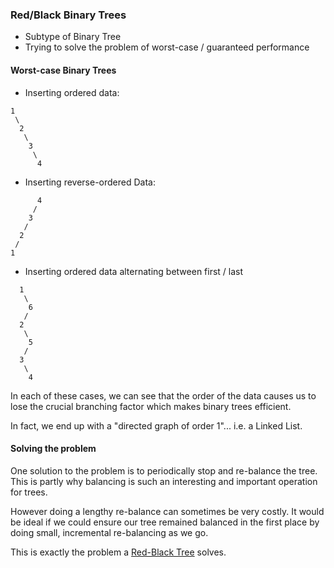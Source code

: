 ### Red/Black Binary Trees

* Subtype of Binary Tree
* Trying to solve the problem of worst-case / guaranteed performance

#### Worst-case Binary Trees

* Inserting ordered data:

```
1
 \
  2
   \
    3
     \
      4
```

* Inserting reverse-ordered Data:

```
      4
     /
    3
   /
  2
 /
1
```

* Inserting ordered data alternating between first / last

```
  1
   \
    6
   /
  2
   \
    5
   /
  3
   \
    4
```

In each of these cases, we can see that the order of the data
causes us to lose the crucial branching factor which makes
binary trees efficient.

In fact, we end up with a "directed graph of order 1"... i.e. a
Linked List.

#### Solving the problem

One solution to the problem is to periodically stop and re-balance
the tree. This is partly why balancing is such an interesting
and important operation for trees.

However doing a lengthy re-balance can sometimes be very costly.
It would be ideal if we could ensure our tree remained balanced
in the first place by doing small, incremental re-balancing
as we go.

This is exactly the problem a [Red-Black Tree](https://en.wikipedia.org/wiki/Red%E2%80%93black_tree) solves.
